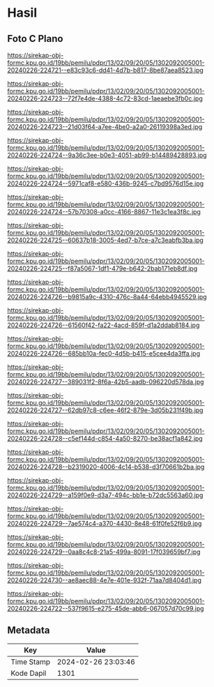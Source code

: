 # Hasil

## Foto C Plano

https://sirekap-obj-formc.kpu.go.id/19bb/pemilu/pdpr/13/02/09/20/05/1302092005001-20240226-224721--e83c93c6-dd41-4d7b-b817-8be87aea8523.jpg

https://sirekap-obj-formc.kpu.go.id/19bb/pemilu/pdpr/13/02/09/20/05/1302092005001-20240226-224723--72f7e4de-4388-4c72-83cd-1aeaebe3fb0c.jpg

https://sirekap-obj-formc.kpu.go.id/19bb/pemilu/pdpr/13/02/09/20/05/1302092005001-20240226-224723--21d03f64-a7ee-4be0-a2a0-26119398a3ed.jpg

https://sirekap-obj-formc.kpu.go.id/19bb/pemilu/pdpr/13/02/09/20/05/1302092005001-20240226-224724--9a36c3ee-b0e3-4051-ab99-b14489428893.jpg

https://sirekap-obj-formc.kpu.go.id/19bb/pemilu/pdpr/13/02/09/20/05/1302092005001-20240226-224724--5971caf8-e580-436b-9245-c7bd9576d15e.jpg

https://sirekap-obj-formc.kpu.go.id/19bb/pemilu/pdpr/13/02/09/20/05/1302092005001-20240226-224724--57b70308-a0cc-4166-8867-11e3c1ea3f8c.jpg

https://sirekap-obj-formc.kpu.go.id/19bb/pemilu/pdpr/13/02/09/20/05/1302092005001-20240226-224725--60637b18-3005-4ed7-b7ce-a7c3eabfb3ba.jpg

https://sirekap-obj-formc.kpu.go.id/19bb/pemilu/pdpr/13/02/09/20/05/1302092005001-20240226-224725--f87a5067-1df1-479e-b642-2bab171eb8df.jpg

https://sirekap-obj-formc.kpu.go.id/19bb/pemilu/pdpr/13/02/09/20/05/1302092005001-20240226-224726--b9815a9c-4310-476c-8a44-64ebb4945529.jpg

https://sirekap-obj-formc.kpu.go.id/19bb/pemilu/pdpr/13/02/09/20/05/1302092005001-20240226-224726--61560f42-fa22-4acd-859f-d1a2ddab8184.jpg

https://sirekap-obj-formc.kpu.go.id/19bb/pemilu/pdpr/13/02/09/20/05/1302092005001-20240226-224726--685bb10a-fec0-4d5b-b415-e5cee4da3ffa.jpg

https://sirekap-obj-formc.kpu.go.id/19bb/pemilu/pdpr/13/02/09/20/05/1302092005001-20240226-224727--389031f2-8f6a-42b5-aadb-096220d578da.jpg

https://sirekap-obj-formc.kpu.go.id/19bb/pemilu/pdpr/13/02/09/20/05/1302092005001-20240226-224727--62db97c8-c6ee-46f2-879e-3d05b231f49b.jpg

https://sirekap-obj-formc.kpu.go.id/19bb/pemilu/pdpr/13/02/09/20/05/1302092005001-20240226-224728--c5ef144d-c854-4a50-8270-be38acf1a842.jpg

https://sirekap-obj-formc.kpu.go.id/19bb/pemilu/pdpr/13/02/09/20/05/1302092005001-20240226-224728--b2319020-4006-4c14-b538-d3f70661b2ba.jpg

https://sirekap-obj-formc.kpu.go.id/19bb/pemilu/pdpr/13/02/09/20/05/1302092005001-20240226-224729--a159f0e9-d3a7-494c-bb1e-b72dc5563a60.jpg

https://sirekap-obj-formc.kpu.go.id/19bb/pemilu/pdpr/13/02/09/20/05/1302092005001-20240226-224729--7ae574c4-a370-4430-8e48-61f0fe52f6b9.jpg

https://sirekap-obj-formc.kpu.go.id/19bb/pemilu/pdpr/13/02/09/20/05/1302092005001-20240226-224729--0aa8c4c8-21a5-499a-8091-17f039659bf7.jpg

https://sirekap-obj-formc.kpu.go.id/19bb/pemilu/pdpr/13/02/09/20/05/1302092005001-20240226-224730--ae8aec88-4e7e-401e-932f-71aa7d8404d1.jpg

https://sirekap-obj-formc.kpu.go.id/19bb/pemilu/pdpr/13/02/09/20/05/1302092005001-20240226-224722--537f9615-e275-45de-abb6-067057d70c99.jpg


## Metadata

| Key        | Value               |
| ---------- | ------------------- |
| Time Stamp | 2024-02-26 23:03:46 |
| Kode Dapil | 1301                |



